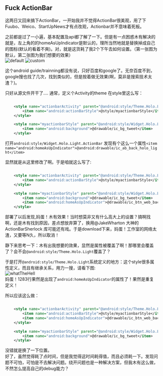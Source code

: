 Fuck ActionBar
---
  这两日又回来搞下ActionBar，一开始我并不觉得ActionBar很美观，用了下Fuubo、Weico、StartUpNews才有点改观，Actionbar并不意味着死板。

  之前都是过了一小遍，基本配置及api都了解了一下。但是有一点困惑木有解决的就是，左上角的的homeAsUpIndicator是默认的，理所当然地就是替换掉成自己的图标(默认的看着不爽)。对，就是这货耗了我2个下午去如何设置。（第一张图为默认，第二张图为我们想要的效果）  
  ![default](__IMG__/2014040902.png) ![custom](__IMG__/2014040901.png)

  这个android guide/trainning都没有说，只好百度和google了。无奈百度不到，google搜也找了几次，找到类似的，但是按着做无效果(啊，莫非是搜索技术太渣？)。

  只好从源文件开干了....
  通常，定义个Activity的theme 在style里这么写：  
```xml  

	<style name="actionbarActivity" parent="@android:style/Theme.Holo.Light">  
		<item name="android:actionBarStyle">@style/myactionbarStyle</item>
	</style>  

	<style name="myactionbarStyle" parent="@android:style/Widget.Holo.Light.ActionBar">
		<item name="android:background">@drawable/ic_bg_tweet</item>
	</style>
```

  打开`android:style/Widget.Holo.Light.ActionBar` 发现有个这么一个属性`<item name="android:homeAsUpIndicator">@android:drawable/ic_ab_back_holo_light</item>`  

  显然就是从这里修改了啊。于是咱就这么写了:  
```xml  

	<style name="actionbarActivity" parent="@android:style/Theme.Holo.Light">  
		<item name="android:actionBarStyle">@style/myactionbarStyle</item>
	</style>  

	<style name="myactionbarStyle" parent="@android:style/Widget.Holo.Light.ActionBar">
		<item name="android:background">@drawable/ic_bg_tweet</item>
		<item name="android:homeAsUpIndicator">@drawable/ic_btn_web_back_unclick</item>
	</style>
```

  部署了以后发现,妈蛋！木有效果！当时想莫非又有什么高大上的设置？搞啊找啊，还是木有找到原因，差点想放弃算了，换用@JakeWharton 大神的ActionBarSherlock 库可能还有戏。于是download下来，妈蛋！工作室的网络太渣，又要等N久，所以取消！

  静下来思考一下：木有出我想要的效果，显然是属性被覆盖了啊！那哪里会覆盖了？会不会`@android:style/Theme.Holo.Light`覆盖了？

  于是打开`@android:style/Theme.Holo.Light`系统定义的地方：这个style很多属性定义，而且有继承关系，用力一搜，请看下图:  
  ![whatTheHell](__IMG__/2014040903.jpg)  
  妈蛋！1283行果然是出现了`android:homeAsUpIndicator`的属性了！果然是重复定义！  
  
  所以应该这么做：  
```xml  

	<style name="actionbarActivity" parent="@android:style/Theme.Holo.Light">  
		<item name="android:actionBarStyle">@style/myactionbarStyle</item>
		<item name="android:homeAsUpIndicator">@drawable/ic_btn_web_back_unclick</item>   
	</style>  

	<style name="myactionbarStyle" parent="@android:style/Widget.Holo.Light.ActionBar">
		<item name="android:background">@drawable/ic_bg_tweet</item>
	</style>
```  

  没错就是换了一下位置。  
  好了，虽然觉得耗了点时间，但是我觉得这时间耗得值，而且必须耗一下。发现问题不可怕，可怕是不去解决问题。绕开问题也是一种解决方案，但我木有这么做，不然怎么提高自己的debug能力？
   
   
  
   
   